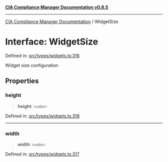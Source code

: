 [**CIA Compliance Manager Documentation v0.8.5**](../README.md)

***

[CIA Compliance Manager Documentation](../globals.md) / WidgetSize

# Interface: WidgetSize

Defined in: [src/types/widgets.ts:316](https://github.com/Hack23/cia-compliance-manager/blob/b799ef22d9067d09cc69eaeddf109ac9dcdce934/src/types/widgets.ts#L316)

Widget size configuration

## Properties

### height

> **height**: `number`

Defined in: [src/types/widgets.ts:318](https://github.com/Hack23/cia-compliance-manager/blob/b799ef22d9067d09cc69eaeddf109ac9dcdce934/src/types/widgets.ts#L318)

***

### width

> **width**: `number`

Defined in: [src/types/widgets.ts:317](https://github.com/Hack23/cia-compliance-manager/blob/b799ef22d9067d09cc69eaeddf109ac9dcdce934/src/types/widgets.ts#L317)

